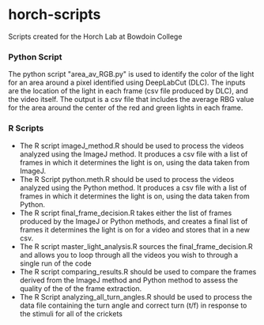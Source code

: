 # horch-scripts
Scripts created for the Horch Lab at Bowdoin College

### Python Script
The python script "area_av_RGB.py" is used to identify the color of the light for an area around a pixel identified using DeepLabCut (DLC). The inputs are the location of the light in each frame (csv file produced by DLC), and the video itself. The output is a csv file that includes the average RBG value for the area around the center of the red and green lights in each frame.

### R Scripts
* The R script imageJ_method.R should be used to process the videos analyzed using the ImageJ method. It produces a csv file with a list of frames in which it determines the light is on, using the data taken from ImageJ.   
* The R Script python.meth.R should be used to process the videos analyzed using the Python method. It produces a csv file with a list of frames in which it determines the light is on, using the data taken from Python.
* The R script final_frame_decision.R takes either the list of frames produced by the ImageJ or Python methods, and creates a final list of frames it determines the light is on for a video and stores that in a new csv.
* The R script master_light_analysis.R sources the final_frame_decision.R and allows you to loop through all the videos you wish to through a single run of the code
* The R script comparing_results.R should be used to compare the frames derived from the ImageJ method and Python method to assess the quality of the of the frame extraction.
* The R Script analyzing_all_turn_angles.R should be used to process the data file containing the turn angle and correct turn (t/f) in response to the stimuli for all of the crickets
